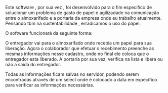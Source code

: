 Este software , por sua vez , foi desenvolvido para o fim especifico de solucionar um problema de gasto de papel e agilizadade na comunicação 
entre o almoxarifado e a portaria da empresa onde eu trabalho atualmente. Pensando tbm na sustentabilidade , erradicamos o uso do papel.

O software funcionará da seguinte forma:

O entregador vai para o almoxarifado onde recebia um papel para sua liberação. Agora o colaborador que efetuar o recebimento preenche as mesmas informações 
nesse cadastro, onde no final ele coloca que o entregador esta liberado. A portaria por sua vez, verifica na lista e libera ou não a saida do entregador.


Todas as informações ficam salvas no servidor, podendo serem encontradas através de um select onde é colocado a data em expecifico para verificar as informações
necessárias.

